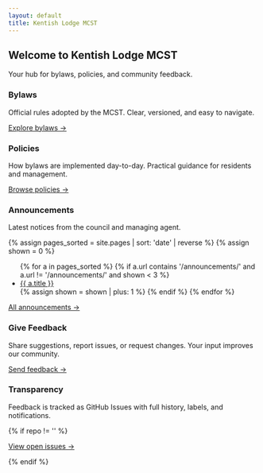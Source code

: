 ```yaml
---
layout: default
title: Kentish Lodge MCST
---
```


<section class="hero">
  <div class="container">
    <h1>Welcome to Kentish Lodge MCST</h1>
    <p>Your hub for bylaws, policies, and community feedback.</p>
    <!--div class="actions">
      <a class="btn" href="{{ '/bylaws/' | relative_url }}">View Bylaws</a>
      <a class="btn" href="{{ '/policies/' | relative_url }}">Browse Policies</a>
      {% assign repo = site.github.repository_url | default: '' %}
      {% if repo != '' %}
      <a class="btn secondary" href="{{ '/feedback/' | relative_url }}">General Feedback</a>
      {% endif %}
    </div-->
  </div>
  
</section>

<div class="container">
  <div class="grid">
    <div class="card">
      <h3>Bylaws</h3>
      <p>Official rules adopted by the MCST. Clear, versioned, and easy to navigate.</p>
      <p><a href="{{ '/bylaws/' | relative_url }}">Explore bylaws →</a></p>
    </div>
    <div class="card">
      <h3>Policies</h3>
      <p>How bylaws are implemented day-to-day. Practical guidance for residents and management.</p>
      <p><a href="{{ '/policies/' | relative_url }}">Browse policies →</a></p>
    </div>
    <div class="card">
      <h3>Announcements</h3>
      <p>Latest notices from the council and managing agent.</p>
      {% assign pages_sorted = site.pages | sort: 'date' | reverse %}
      {% assign shown = 0 %}
      <ul>
        {% for a in pages_sorted %}
          {% if a.url contains '/announcements/' and a.url != '/announcements/' and shown < 3 %}
            <li><a href="{{ a.url | relative_url }}">{{ a.title }}</a></li>
            {% assign shown = shown | plus: 1 %}
          {% endif %}
        {% endfor %}
      </ul>
      <p><a href="{{ '/announcements/' | relative_url }}">All announcements →</a></p>
    </div>
    <div class="card">
      <h3>Give Feedback</h3>
      <p>Share suggestions, report issues, or request changes. Your input improves our community.</p>
      <p><a href="{{ '/feedback/' | relative_url }}">Send feedback →</a></p>
    </div>
    <div class="card">
      <h3>Transparency</h3>
      <p>Feedback is tracked as GitHub Issues with full history, labels, and notifications.</p>
      {% if repo != '' %}
      <p><a href="{{ repo }}/issues">View open issues →</a></p>
      {% endif %}
    </div>
  </div>
</div>
